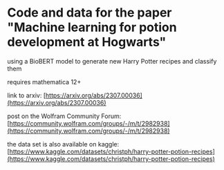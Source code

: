 # Code and data for the paper "Machine learning for potion development at Hogwarts"

using a BioBERT model to generate new Harry Potter recipes and classify them

requires mathematica 12+

link to arxiv: [https://arxiv.org/abs/2307.00036](https://arxiv.org/abs/2307.00036)

post on the Wolfram Community Forum: [https://community.wolfram.com/groups/-/m/t/2982938](https://community.wolfram.com/groups/-/m/t/2982938)

the data set is also available on kaggle: [https://www.kaggle.com/datasets/christph/harry-potter-potion-recipes](https://www.kaggle.com/datasets/christph/harry-potter-potion-recipes)
